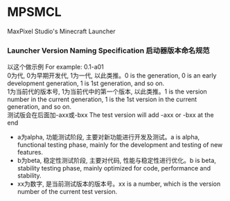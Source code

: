 # MPSMCL
MaxPixel Studio's Minecraft Launcher  
### Launcher Version Naming Specification 启动器版本命名规范
以这个做示例 For example: 0.1-a01  
0为代, 0为早期开发代, 1为一代, 以此类推。0 is the generation, 0 is an early development generation, 1 is 1st generation, and so on.  
1为当前代的版本号, 1为当前代中的第一个版本, 以此类推。1 is the version number in the current generation, 1 is the 1st version in the current generation, and so on.  
测试版会在后面加-axx或-bxx The test version will add -axx or -bxx at the end  
 - a为alpha, 功能测试阶段, 主要对新功能进行开发及测试。a is alpha, functional testing phase, mainly for the development and testing of new features.
 - b为beta, 稳定性测试阶段, 主要对代码, 性能与稳定性进行优化。b is beta, stability testing phase, mainly optimized for code, performance and stability.
 - xx为数字, 是当前测试版本的版本号。xx is a number, which is the version number of the current test version.
